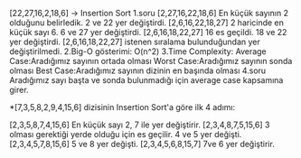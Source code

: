 
[22,27,16,2,18,6] -> Insertion Sort
1.soru
[2,27,16,22,18,6] En küçük sayının 2 olduğunu belirledik. 2 ve 22 yer değiştirdi.
[2,6,16,22,18,27] 2 haricinde en küçük sayı 6. 6 ve 27 yer değiştirdi.
[2,6,16,18,22,27] 16 es geçildi. 18 ve 22 yer değiştirdi.
[2,6,16,18,22,27] istenen sıralama bulunduğundan yer değiştirilmedi.
2.Big-O gösterimi:
O(n^2)
3.Time Complexity:
Average Case:Aradığımız sayının ortada olması
Worst Case:Aradığımız sayının sonda olması
Best Case:Aradığımız sayının dizinin en başında olması
4.soru
Aradığımız sayı başta ve sonda bulunmadığı için average case kapsamına girer.

*[7,3,5,8,2,9,4,15,6] dizisinin Insertion Sort'a göre ilk 4 adımı:

[2,3,5,8,7,4,15,6] En küçük sayı 2, 7 ile yer değiştirir.
[2,3,4,8,7,5,15,6] 3 olması gerektiği yerde olduğu için es geçilir. 4 ve 5 yer değişti.
[2,3,4,5,7,8,15,6] 5 ve 8 yer değişti.
[2,3,4,5,6,8,15,7] 7ve 6 yer değiştirir.
